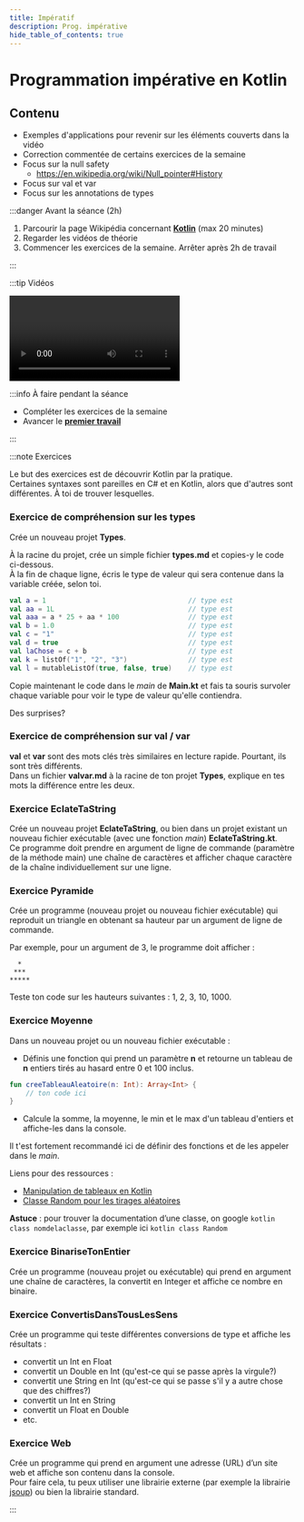 ```yaml
---
title: Impératif
description: Prog. impérative
hide_table_of_contents: true
---
```


# Programmation impérative en Kotlin

## Contenu

- Exemples d'applications pour revenir sur les éléments couverts dans la vidéo
- Correction commentée de certains exercices de la semaine
- Focus sur la null safety 
  - https://en.wikipedia.org/wiki/Null_pointer#History
- Focus sur val et var
- Focus sur les annotations de types

<Row>

<Column>

:::danger Avant la séance (2h)

1. Parcourir la page Wikipédia concernant **[Kotlin](<https://fr.wikipedia.org/wiki/Kotlin_(langage)>)** (max 20 minutes)
2. Regarder les vidéos de théorie
3. Commencer les exercices de la semaine. Arrêter après 2h de travail

:::

</Column>

<Column>

:::tip Vidéos

<Video url="https://youtu.be/PSnfqJ8pW2k"/>

<Video url="https://youtu.be/kpBcxKXacZM"/>

<Video url="https://youtu.be/BzFx1dszk4I"/>

:::

</Column>

<Column>

:::info À faire pendant la séance

- Compléter les exercices de la semaine
- Avancer le **[premier travail](../tp/tp1)**

:::

</Column>

</Row>

:::note Exercices

Le but des exercices est de découvrir Kotlin par la pratique.  
Certaines syntaxes sont pareilles en C# et en Kotlin, alors que d'autres sont différentes. À toi de trouver lesquelles.

### Exercice de compréhension sur les types

Crée un nouveau projet **Types**.  

À la racine du projet, crée un simple fichier **types.md** et copies-y le code ci-dessous.  
À la fin de chaque ligne, écris le type de valeur qui sera contenue dans la variable créée, selon toi.
```kotlin
val a = 1                                   // type est            
val aa = 1L                                 // type est
val aaa = a * 25 + aa * 100                 // type est
val b = 1.0                                 // type est 
val c = "1"                                 // type est 
val d = true                                // type est
val laChose = c + b                         // type est
val k = listOf("1", "2", "3")               // type est
val l = mutableListOf(true, false, true)    // type est
```

Copie maintenant le code dans le *main* de **Main.kt** et fais ta souris survoler chaque variable pour voir le type de valeur qu'elle contiendra.

Des surprises?

### Exercice de compréhension sur val / var

**val** et **var** sont des mots clés très similaires en lecture rapide. Pourtant, ils sont très différents.  
Dans un fichier **valvar.md** à la racine de ton projet **Types**, explique en tes mots la différence entre les deux.

### Exercice EclateTaString

Crée un nouveau projet **EclateTaString**, ou bien dans un projet existant un nouveau fichier exécutable (avec une fonction *main*) **EclateTaString.kt**.  
Ce programme doit prendre en argument de ligne de commande (paramètre de la méthode main) une chaîne de caractères et afficher chaque caractère de la chaîne individuellement sur une ligne.

### Exercice Pyramide

Crée un programme (nouveau projet ou nouveau fichier exécutable) qui reproduit un triangle en obtenant sa hauteur par un argument de ligne de commande.

Par exemple, pour un argument de 3, le programme doit afficher :
```
  *
 ***
*****
```

Teste ton code sur les hauteurs suivantes : 1, 2, 3, 10, 1000.

### Exercice Moyenne

Dans un nouveau projet ou un nouveau fichier exécutable :
- Définis une fonction qui prend un paramètre **n** et retourne un tableau de **n** entiers tirés au hasard entre 0 et 100 inclus.
```kotlin
fun creeTableauAleatoire(n: Int): Array<Int> {
    // ton code ici
}
```
- Calcule la somme, la moyenne, le min et le max d'un tableau d'entiers et affiche-les dans la console.

Il t'est fortement recommandé ici de définir des fonctions et de les appeler dans le *main*.

Liens pour des ressources :
- [Manipulation de tableaux en Kotlin](https://kotlinlang.org/docs/arrays.html#create-arrays)
- [Classe Random pour les tirages aléatoires](https://kotlinlang.org/api/latest/jvm/stdlib/kotlin.random/-random/)

**Astuce** : pour trouver la documentation d’une classe, on google `kotlin class nomdelaclasse`, par exemple ici `kotlin class Random`

### Exercice BinariseTonEntier

Crée un programme (nouveau projet ou exécutable) qui prend en argument une chaîne de caractères, la convertit en Integer et affiche ce nombre en binaire.

### Exercice ConvertisDansTousLesSens

Crée un programme qui teste différentes conversions de type et affiche les résultats :
- convertit un Int en Float
- convertit un Double en Int (qu'est-ce qui se passe après la virgule?)
- convertit une String en Int (qu'est-ce qui se passe s'il y a autre chose que des chiffres?)
- convertit un Int en String
- convertit un Float en Double
- etc.

### Exercice Web

Crée un programme qui prend en argument une adresse (URL) d’un site web et affiche son contenu dans la console.  
Pour faire cela, tu peux utiliser une librairie externe (par exemple la librairie [jsoup](https://jsoup.org/)) ou bien la librairie standard.

:::
